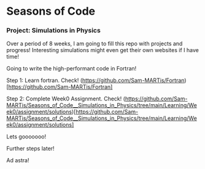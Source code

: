 # Seasons of Code

### Project: Simulations in Physics

Over a period of 8 weeks, I am going to fill this repo with projects and progress! 
Interesting simulations might even get their own websites if I have time! 

Going to write the high-performant code in Fortran!


Step 1: Learn fortran. Check!
(https://github.com/Sam-MARTis/Fortran)[https://github.com/Sam-MARTis/Fortran]

Step 2: Complete Week0 Assignment. Check!
(https://github.com/Sam-MARTis/Seasons_of_Code__Simulations_in_Physics/tree/main/Learning/Week0/assignment/solutions)[https://github.com/Sam-MARTis/Seasons_of_Code__Simulations_in_Physics/tree/main/Learning/Week0/assignment/solutions]

Lets gooooooo!

Further steps later!


Ad astra!


